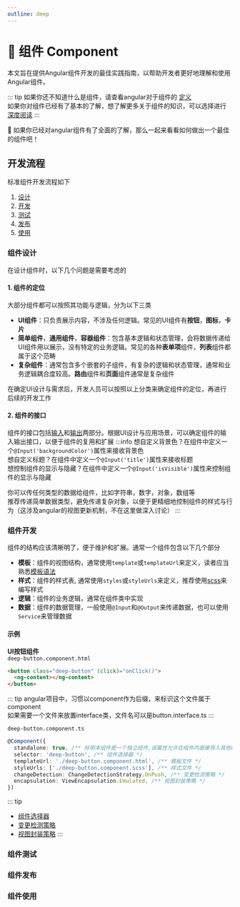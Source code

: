 ```yaml
---
outline: deep
---
```


# 🧩 组件 Component

本文旨在提供Angular组件开发的最佳实践指南，以帮助开发者更好地理解和使用Angular组件。

::: tip
如果你还不知道什么是组件，请查看angular对于组件的 [定义](https://angular.cn/essentials/components)  
如果你对组件已经有了基本的了解，想了解更多关于组件的知识，可以选择进行 [深度阅读](https://angular.cn/guide/components)
:::

<span class="weak-text">:rocket: 如果你已经对angular组件有了全面的了解，那么一起来看看如何做出一个最佳的组件吧！</span>

## 开发流程
标准组件开发流程如下
1. [设计](#组件设计)
2. [开发](#组件开发)
3. [测试](#组件测试)
4. [发布](#组件发布)
5. [使用](#组件使用)

### 组件设计
在设计组件时，以下几个问题是需要考虑的

#### 1. 组件的定位
大部分组件都可以按照其功能与逻辑，分为以下三类

- **UI组件**：只负责展示内容，不涉及任何逻辑。常见的UI组件有**按钮**，**图标️**，**卡片**
- **简单组件**，**通用组件**，**容器组件**：包含基本逻辑和状态管理，会将数据传递给UI组件用以展示，没有特定的业务逻辑。常见的各种**表单项**组件，**列表**组件都属于这个范畴
- **复杂组件**：通常包含多个嵌套的子组件，有复杂的逻辑和状态管理，通常和业务逻辑耦合度较高。**路由**组件和**页面**组件通常是复杂组件

<span class="weak-text">在确定UI设计与需求后，开发人员可以按照以上分类来确定组件的定位，再进行后续的开发工作</span>

#### 2. 组件的接口
组件的接口包括[输入](https://angular.cn/guide/components/inputs)和[输出](https://angular.cn/guide/components/outputs)两部分。根据UI设计与应用场景，可以确定组件的输入输出接口，以便于组件的复用和扩展
:::info
想自定义背景色？在组件中定义一个`@Input('backgroundColor')`属性来接收背景色   
想自定义标题？在组件中定义一个`@Input('title')`属性来接收标题   
想控制组件的显示与隐藏？在组件中定义一个`@Input('isVisible')`属性来控制组件的显示与隐藏   

你可以传任何类型的数据给组件，比如字符串，数字，对象，数组等   
推荐传递简单数据类型，避免传递复杂对象，以便于更精细地控制组件的样式与行为（这涉及angular的视图更新机制，不在这里做深入讨论）
:::

### 组件开发

组件的结构应该清晰明了，便于维护和扩展。通常一个组件包含以下几个部分
- **模板**：组件的视图结构，通常使用`template`或`templateUrl`来定义，读者应当熟悉[模板语法](https://angular.cn/guide/templates)
- **样式**：组件的样式表, 通常使用`styles`或`styleUrls`来定义，推荐使用[scss](https://sass-lang.com/)来编写样式
- **逻辑**：组件的业务逻辑，通常在组件类中实现
- **数据**：组件的数据管理，一般使用`@Input`和`@Output`来传递数据，也可以使用`Service`来管理数据

#### 示例
**UI按钮组件**  
`deep-button.component.html`
```html
<button class="deep-button" (click)="onClick()">
  <ng-content></ng-content>
</button>
```   
::: tip
angular项目中，习惯以component作为后缀，来标识这个文件属于component   
如果需要一个文件来放置interface类，文件名可以是button.interface.ts
:::

`deep-button.component.ts`
```typescript
@Component({
  standalone: true, /** 标明本组件是一个独立组件,该属性允许在组件内直接导入其他的模块 */
  selector: 'deep-button', /** 组件选择器 */
  templateUrl: './deep-button.component.html', /** 模板文件 */
  styleUrls: ['./deep-button.component.scss'], /** 样式文件 */
  changeDetection: ChangeDetectionStrategy.OnPush, /** 变更检测策略 */
  encapsulation: ViewEncapsulation.Emulated, /** 视图封装策略 */
})
```   
::: tip
- [组件选择器](https://angular.cn/guide/components/selectors)
- [变更检测策略](https://angular.cn/guide/components/advanced-configuration#changedetectionstrategy)
- [视图封装策略](https://angular.cn/guide/components/styling#style-scoping)
:::

### 组件测试

### 组件发布

### 组件使用
